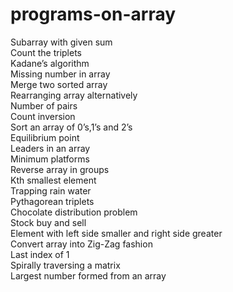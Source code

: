 # programs-on-array

Subarray with given sum</br>
Count the triplets</br>
Kadane’s algorithm</br>
Missing number in array</br>
Merge two sorted array</br>
Rearranging array alternatively</br>
Number of pairs</br>
Count inversion</br>
Sort an array of 0’s,1’s and 2’s</br>
Equilibrium point</br>
Leaders in an array</br>
Minimum platforms</br>
Reverse array in groups</br>
Kth smallest element</br>
Trapping rain water</br>
Pythagorean triplets</br>
Chocolate distribution problem</br>
Stock buy and sell</br>
Element with left side smaller and right side greater</br>
Convert array into Zig-Zag fashion</br>
Last index of 1</br>
Spirally traversing a matrix</br>
Largest number formed from an array</br>
